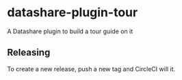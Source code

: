 # datashare-plugin-tour

A Datashare plugin to build a tour guide on it

## Releasing

To create a new release, push a new tag and CircleCI will it.
